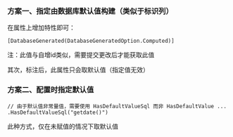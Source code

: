 
### 方案一、指定由数据库默认值构建（类似于标识列） ###

在属性上增加特性即可：

    [DatabaseGenerated(DatabaseGeneratedOption.Computed)]

注：此值与自增id类似，需要提交更改后才能获取此值

	
其次，标注后，此属性只会取默认值（指定值无效）

### 方案二、配置时指定默认值 ###

	// 由于默认值非常量值，需要使用 HasDefaultValueSql 而非 HasDefaultValue ...
    .HasDefaultValueSql("getdate()")


此种方式，仅在未赋值的情况下取默认值